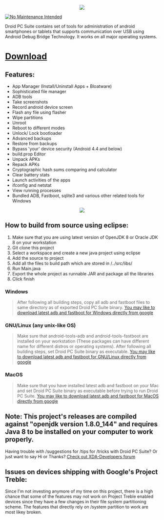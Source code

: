 <p align="center">
  <img src="https://raw.githubusercontent.com/kvsjxd/Droid-PC-Suite/master/Droid%20PC%20Suite/src/graphics/Splash.png">
</p>

[![No Maintenance Intended](http://unmaintained.tech/badge.svg)](http://unmaintained.tech/)

Droid PC Suite contains set of tools for administration of android smartphones or tablets that supports communication over USB using Android Debug Bridge Technology. It works on all major operating systems.

# [Download](https://github.com/kvsjxd/Droid-PC-Suite/releases/download/1.9/DPCS.v1.9.Stable.zip)

## Features:
* App Manager (Install/Uninstall Apps + Bloatware)
* Sophisticated file manager
* ADB tools
* Take screenshots
* Record android device screen
* Flash any file using flasher
* Wipe partitions
* Unroot
* Reboot to different modes
* Unlock/ Lock bootloader
* Advanced backups
* Restore from backups
* Bypass 'your' device security (Android 4.4 and below)
* build.prop Editor
* Unpack APKs
* Repack APKs
* Cryptographic hash sums comparing and calculator
* Clear battery stats
* Launch activities of the apps
* ifconfig and netstat
* View running processes
* Bundled ADB, Fastboot, sqlite3 and various other related tools for Windows

<p align="center">
  <img src="https://github.com/kvsjxd/Droid-PC-Suite/raw/gh-pages/images/1.png">
</p>

## How to build from source using eclipse:
1. Make sure that you are using latest version of OpenJDK 8 or Oracle JDK 8 on your workstation
2. Git clone this project
3. Select a workspace and create a new java project using eclipse
4. Add the source to project
5. Add all the files to build path which are stored in /../src/libs/
6. Run Main.java
7. Export the whole project as runnable JAR and package all the libraries
8. Click finish

### Windows
> After following all building steps, copy all adb and fastboot files to same directory as of exported Droid PC Suite binary.
[You may like to download latest adb and fastboot for Windows directly from google](https://dl.google.com/android/repository/platform-tools-latest-windows.zip)

### GNU/Linux (any unix-like OS)
> Make sure that android-tools-adb and android-tools-fastboot are installed on your workstation (These packages can have different name for different distros or operating systems). After following all building steps, set Droid PC Suite binary as executable. [You may like to download latest adb and fastboot for GNU/Linux directly from google](https://dl.google.com/android/repository/platform-tools-latest-linux.zip)

### MacOS
> Make sure that you have installed latest adb and fastboot on your Mac and set Droid PC Suite binary as executable before trying to run Droid PC Suite. [You may like to download latest adb and fastboot for MacOS directly from google](https://dl.google.com/android/repository/platform-tools-latest-darwin.zip)
## Note: This project's releases are compiled against "openjdk version 1.8.0_144" and requires Java 8 to be installed on your computer to work properly.
Having trouble with /suggestions for /tips for /tricks with Droid PC Suite? Or just want to say Hi or Thanks? [Check out XDA-Developers forum](http://forum.xda-developers.com/android/development/tool-droid-pc-suite-t3398599)

## Issues on devices shipping with Google's Project Treble:
Since I'm not investing anymore of my time on this project, there is a high chance that some of the features may not work on Project Treble enabled devices since they have a few changes in their file system partitioning scheme. The features that directly rely on /system partition to work are most likey broken.
